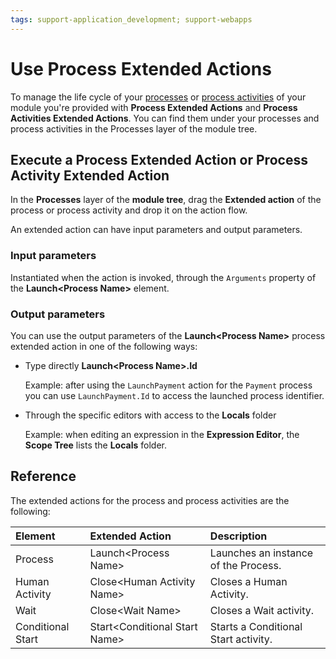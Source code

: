 ```yaml
---
tags: support-application_development; support-webapps
---
```


# Use Process Extended Actions

To manage the life cycle of your [processes](../process.md) or [process activities](../process-flow/process-flow-toolbox.md) of your module you're provided with **Process Extended Actions** and **Process Activities Extended Actions**. You can find them under your processes and process activities in the Processes layer of the module tree.


## Execute a Process Extended Action or Process Activity Extended Action

In the **Processes** layer of the **module tree**, drag the **Extended action** of the process or process activity and drop it on the action flow.

An extended action can have input parameters and output parameters.

### Input parameters

Instantiated when the action is invoked, through the `Arguments` property of the **Launch&lt;Process Name&gt;** element.

### Output parameters

You can use the output parameters of the **Launch&lt;Process Name&gt;** process extended action in one of the following ways:

* Type directly **Launch&lt;Process Name&gt;.Id**

    Example: after using the `LaunchPayment` action for the `Payment` process you can use `LaunchPayment.Id` to access the launched process identifier.

* Through the specific editors with access to the **Locals** folder

    Example: when editing an expression in the **Expression Editor**, the **Scope Tree** lists the **Locals** folder.

## Reference

The extended actions for the process and process activities are the following:

|Element   |Extended Action   |Description   |
|:----------|:----------|:----------|
| Process| Launch&lt;Process Name&gt;|Launches an instance of the Process.|
| Human Activity| Close&lt;Human Activity Name&gt;|Closes a Human Activity.|
| Wait| Close&lt;Wait Name&gt;|Closes a Wait activity.|
| Conditional Start| Start&lt;Conditional Start Name&gt;|Starts a Conditional Start activity.

